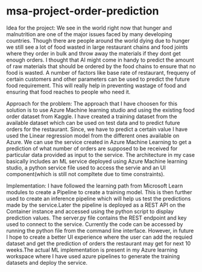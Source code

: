 # msa-project-order-prediction

Idea for the project:
We see in the world right now that hunger and malnutrition are one of the major issues faced by many developing countries. Though there are people around the world dying due to hunger we still see a lot of food wasted in large restaurant chains and food joints where they order in bulk and throw away the materials if they dont get enough orders. I thought that AI might come in handy to predict the amount of raw materials that should be ordered by the food chains to ensure that no food is wasted. A number of factors like base rate of restaurant, frequeny of certain customers and other parameters can be used to predict the future food requirement. This will really help in preventing wastage of food and ensuring that food reaches to people who need it.

Approach for the problem:
The approach that I have choosen for this solution is to use Azure Machine learning studio and using the existing food order dataset from Kaggle. I have created a training dataset from the available dataset which can be used on test data and to predict future orders for the restaurant. Since, we have to predict a certain value I have used the Linear regression model from the different ones available on Azure. We can use the service created in Azure Machine Learning to get a prediction of what number of orders are supposed to be received for particular data provided as input to the service. The architecture in my case basically includes an ML service deployed using Azure Machine learning studio, a python service file used to access the servie and an UI component(which is still not compltete due to time constraints).

Implementation:
I have followed the learning path from Microsoft Learn modules to create a Pipeline to create a training model. This is then further used to create an inference pipeline which will help us test the predictions made by the service.Later the pipeline is deployed as a REST API on the Container instance and accessed using the python script to display prediction values. The server.py file contains the REST endpoint and key used to connect to the service. Currently the code can be accessed by running the python file from the command line interface. However, in future I hope to create a better UI experience where the user can add the requied dataset and get the prediction of orders the restaurant may get for next 10 weeks.The actual ML implementation is present in my Azure learning workspace where I have used azure pipelines to generate the training datasets and deploy the service.

